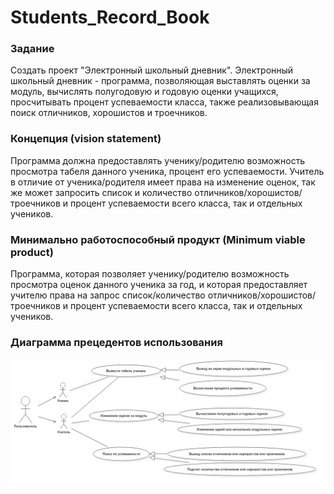 # Students_Record_Book


### Задание

Создать проект "Электронный школьный дневник".
Электронный школьный дневник - программа, позволяющая выставлять оценки за модуль, вычислять полугодовую и годовую оценки учащихся, просчитывать процент успеваемости класса, также реализовывающая поиск отличников, хорошистов и троечников.

### Концепция (vision statement)

Программа должна предоставлять ученику/родителю возможность просмотра табеля данного ученика, процент его успеваемости. Учитель в отличие от ученика/родителя имеет права на изменение оценок, так же может запросить список и количество отличников/хорошистов/троечников и процент успеваемости всего класса, так и отдельных учеников. 

### Минимально работоспособный продукт (Minimum viable product)

Программа, которая позволяет ученику/родителю возможность просмотра оценок данного ученика за год, и которая предоставляет учителю  права на запрос список/количество отличников/хорошистов/троечников и процент успеваемости всего класса, так и отдельных учеников.

### Диаграмма прецедентов использования
![Диаграмма прецедентов использования](https://github.com/BulgakovaMargarita/Students_Record_Book/blob/master/reports/diagrams/UseCaseDiagram1.png)
